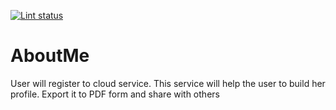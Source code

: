 [![Lint status](https://github.com/prakashautade/AboutMe/workflows/Lint/badge.svg)](https://github.com/prakashautade/AboutMe/actions?query=workflow:CICD)
# AboutMe
User will register to cloud service. This service will help the user to build her profile. Export it to  PDF form and share with others

